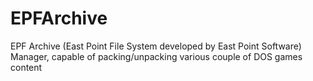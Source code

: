 # EPFArchive
EPF Archive (East Point File System developed by East Point Software) Manager, capable of packing/unpacking various couple of DOS games content

